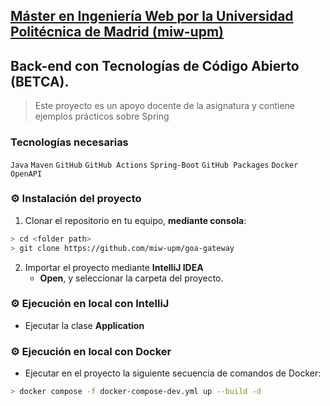 ## [Máster en Ingeniería Web por la Universidad Politécnica de Madrid (miw-upm)](http://miw.etsisi.upm.es)

## Back-end con Tecnologías de Código Abierto (BETCA).
> Este proyecto es un apoyo docente de la asignatura y contiene ejemplos prácticos sobre Spring

### Tecnologías necesarias
`Java` `Maven` `GitHub` `GitHub Actions` `Spring-Boot` `GitHub Packages` `Docker` `OpenAPI`

### :gear: Instalación del proyecto
1. Clonar el repositorio en tu equipo, **mediante consola**:
```sh
> cd <folder path>
> git clone https://github.com/miw-upm/goa-gateway
```
2. Importar el proyecto mediante **IntelliJ IDEA**  
   * **Open**, y seleccionar la carpeta del proyecto.

### :gear: Ejecución en local con IntelliJ
* Ejecutar la clase **Application**

### :gear: Ejecución en local con Docker
* Ejecutar en el proyecto la siguiente secuencia de comandos de Docker:
```sh
> docker compose -f docker-compose-dev.yml up --build -d
```

